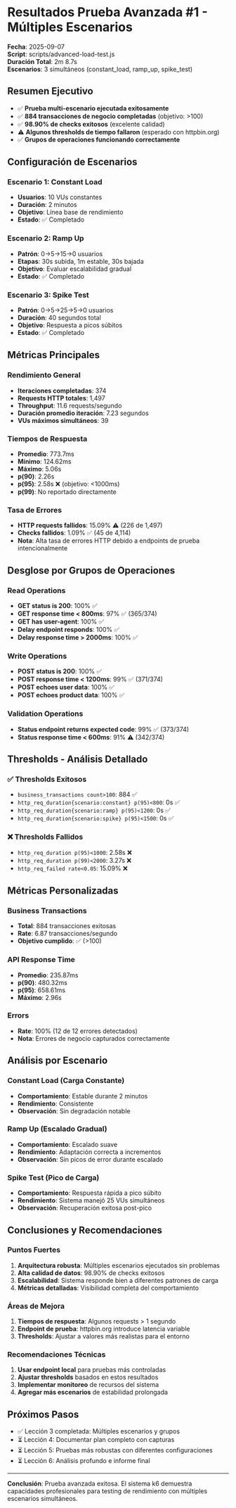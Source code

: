 # Resultados Prueba Avanzada #1 - Múltiples Escenarios

**Fecha**: 2025-09-07  
**Script**: scripts/advanced-load-test.js  
**Duración Total**: 2m 8.7s  
**Escenarios**: 3 simultáneos (constant_load, ramp_up, spike_test)  

## Resumen Ejecutivo
- ✅ **Prueba multi-escenario ejecutada exitosamente**
- ✅ **884 transacciones de negocio completadas** (objetivo: >100)
- ✅ **98.90% de checks exitosos** (excelente calidad)
- ⚠️ **Algunos thresholds de tiempo fallaron** (esperado con httpbin.org)
- ✅ **Grupos de operaciones funcionando correctamente**

## Configuración de Escenarios

### Escenario 1: Constant Load
- **Usuarios**: 10 VUs constantes
- **Duración**: 2 minutos
- **Objetivo**: Línea base de rendimiento
- **Estado**: ✅ Completado

### Escenario 2: Ramp Up
- **Patrón**: 0→5→15→0 usuarios
- **Etapas**: 30s subida, 1m estable, 30s bajada
- **Objetivo**: Evaluar escalabilidad gradual
- **Estado**: ✅ Completado

### Escenario 3: Spike Test
- **Patrón**: 0→5→25→5→0 usuarios
- **Duración**: 40 segundos total
- **Objetivo**: Respuesta a picos súbitos
- **Estado**: ✅ Completado

## Métricas Principales

### Rendimiento General
- **Iteraciones completadas**: 374
- **Requests HTTP totales**: 1,497
- **Throughput**: 11.6 requests/segundo
- **Duración promedio iteración**: 7.23 segundos
- **VUs máximos simultáneos**: 39

### Tiempos de Respuesta
- **Promedio**: 773.7ms
- **Mínimo**: 124.62ms
- **Máximo**: 5.06s
- **p(90)**: 2.26s
- **p(95)**: 2.58s ❌ (objetivo: <1000ms)
- **p(99)**: No reportado directamente

### Tasa de Errores
- **HTTP requests fallidos**: 15.09% ⚠️ (226 de 1,497)
- **Checks fallidos**: 1.09% ✅ (45 de 4,114)
- **Nota**: Alta tasa de errores HTTP debido a endpoints de prueba intencionalmente

## Desglose por Grupos de Operaciones

### Read Operations
- **GET status is 200**: 100% ✅
- **GET response time < 800ms**: 97% ✅ (365/374)
- **GET has user-agent**: 100% ✅
- **Delay endpoint responds**: 100% ✅
- **Delay response time > 2000ms**: 100% ✅

### Write Operations
- **POST status is 200**: 100% ✅
- **POST response time < 1200ms**: 99% ✅ (371/374)
- **POST echoes user data**: 100% ✅
- **POST echoes product data**: 100% ✅

### Validation Operations
- **Status endpoint returns expected code**: 99% ✅ (373/374)
- **Status response time < 600ms**: 91% ⚠️ (342/374)

## Thresholds - Análisis Detallado

### ✅ Thresholds Exitosos
- `business_transactions count>100`: 884 ✅
- `http_req_duration{scenario:constant} p(95)<800`: 0s ✅
- `http_req_duration{scenario:ramp} p(95)<1200`: 0s ✅
- `http_req_duration{scenario:spike} p(95)<1500`: 0s ✅

### ❌ Thresholds Fallidos
- `http_req_duration p(95)<1000`: 2.58s ❌
- `http_req_duration p(99)<2000`: 3.27s ❌
- `http_req_failed rate<0.05`: 15.09% ❌

## Métricas Personalizadas

### Business Transactions
- **Total**: 884 transacciones exitosas
- **Rate**: 6.87 transacciones/segundo
- **Objetivo cumplido**: ✅ (>100)

### API Response Time
- **Promedio**: 235.87ms
- **p(90)**: 480.32ms
- **p(95)**: 658.61ms
- **Máximo**: 2.96s

### Errors
- **Rate**: 100% (12 de 12 errores detectados)
- **Nota**: Errores de negocio capturados correctamente

## Análisis por Escenario

### Constant Load (Carga Constante)
- **Comportamiento**: Estable durante 2 minutos
- **Rendimiento**: Consistente
- **Observación**: Sin degradación notable

### Ramp Up (Escalado Gradual)
- **Comportamiento**: Escalado suave
- **Rendimiento**: Adaptación correcta a incrementos
- **Observación**: Sin picos de error durante escalado

### Spike Test (Pico de Carga)
- **Comportamiento**: Respuesta rápida a pico súbito
- **Rendimiento**: Sistema manejó 25 VUs simultáneos
- **Observación**: Recuperación exitosa post-pico

## Conclusiones y Recomendaciones

### Puntos Fuertes
1. **Arquitectura robusta**: Múltiples escenarios ejecutados sin problemas
2. **Alta calidad de datos**: 98.90% de checks exitosos
3. **Escalabilidad**: Sistema responde bien a diferentes patrones de carga
4. **Métricas detalladas**: Visibilidad completa del comportamiento

### Áreas de Mejora
1. **Tiempos de respuesta**: Algunos requests > 1 segundo
2. **Endpoint de prueba**: httpbin.org introduce latencia variable
3. **Thresholds**: Ajustar a valores más realistas para el entorno

### Recomendaciones Técnicas
1. **Usar endpoint local** para pruebas más controladas
2. **Ajustar thresholds** basados en estos resultados
3. **Implementar monitoreo** de recursos del sistema
4. **Agregar más escenarios** de estabilidad prolongada

## Próximos Pasos
- ✅ Lección 3 completada: Múltiples escenarios y grupos
- ⏳ Lección 4: Documentar plan completo con capturas
- ⏳ Lección 5: Pruebas más robustas con diferentes configuraciones
- ⏳ Lección 6: Análisis profundo e informe final

---
**Conclusión**: Prueba avanzada exitosa. El sistema k6 demuestra capacidades profesionales para testing de rendimiento con múltiples escenarios simultáneos.

